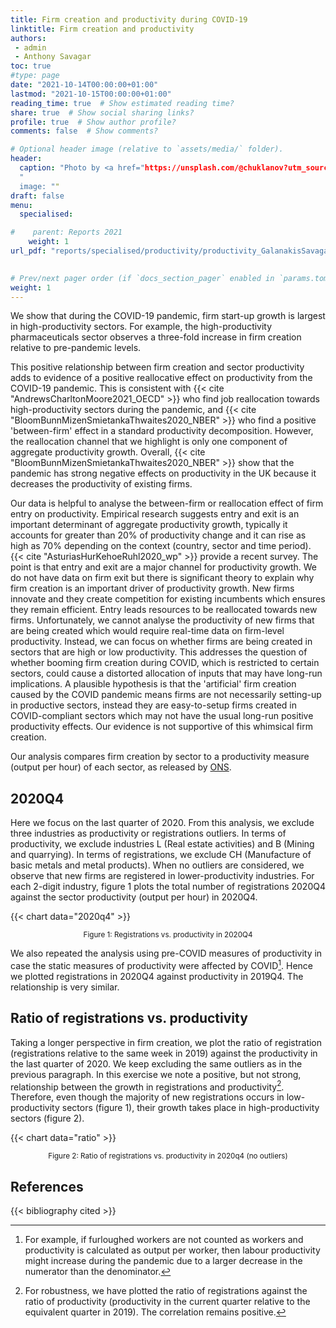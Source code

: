 ```yaml
---
title: Firm creation and productivity during COVID-19
linktitle: Firm creation and productivity
authors:
 - admin
 - Anthony Savagar
toc: true
#type: page
date: "2021-10-14T00:00:00+01:00"
lastmod: "2021-10-15T00:00:00+01:00"
reading_time: true  # Show estimated reading time?
share: true  # Show social sharing links?
profile: true  # Show author profile?
comments: false  # Show comments? 

# Optional header image (relative to `assets/media/` folder).
header:
  caption: "Photo by <a href="https://unsplash.com/@chuklanov?utm_source=unsplash&utm_medium=referral&utm_content=creditCopyText">Avel Chuklanov</a> on <a href="https://unsplash.com/s/photos/business-creation?utm_source=unsplash&utm_medium=referral&utm_content=creditCopyText">Unsplash</a>
  "
  image: ""
draft: false
menu:
  specialised:

#    parent: Reports 2021
    weight: 1
url_pdf: "reports/specialised/productivity/productivity_GalanakisSavagar2021.pdf"
  

# Prev/next pager order (if `docs_section_pager` enabled in `params.toml`)
weight: 1
---
```


We show that during the COVID-19 pandemic, firm start-up growth is largest in high-productivity sectors. For example, the high-productivity pharmaceuticals sector observes a three-fold increase in firm creation relative to pre-pandemic levels.

 

This positive relationship between firm creation and sector productivity adds to evidence of a positive reallocative effect on productivity from the COVID-19 pandemic. This is consistent with {{< cite "AndrewsCharltonMoore2021_OECD" >}} who find job reallocation towards high-productivity sectors during the pandemic, and {{< cite "BloomBunnMizenSmietankaThwaites2020_NBER" >}} who find a positive 'between-firm' effect in a standard productivity decomposition. However, the reallocation channel that we highlight is only one component of aggregate productivity growth. Overall, {{< cite "BloomBunnMizenSmietankaThwaites2020_NBER" >}} show that the pandemic has strong negative effects on productivity in the UK because it decreases the productivity of existing firms. 

 

Our data is helpful to analyse the between-firm or reallocation effect of firm entry on productivity. Empirical research suggests entry and exit is an important determinant of aggregate productivity growth, typically it accounts for greater than 20\% of productivity change and it can rise as high as 70% depending on the context (country, sector and time period). {{< cite "AsturiasHurKehoeRuhl2020_wp" >}} provide a recent survey. The point is that entry and exit are a major channel for productivity growth. We do not have data on firm exit but there is significant theory to explain why firm creation is an important driver of productivity growth. New firms innovate and they create competition for existing incumbents which ensures they remain efficient. Entry leads resources to be reallocated towards new firms. Unfortunately, we cannot analyse the productivity of new firms that are being created which would require real-time data on firm-level productivity. Instead, we can focus on whether firms are being created in sectors that are high or low productivity. This addresses the question of whether booming firm creation during COVID, which is restricted to certain sectors, could cause a distorted allocation of inputs that may have long-run implications. A plausible hypothesis is that the 'artificial' firm creation caused by the COVID pandemic means firms are not necessarily setting-up in productive sectors, instead they are easy-to-setup firms created in COVID-compliant sectors which may not have the usual long-run positive productivity effects. Our evidence is not supportive of this whimsical firm creation.

 

Our analysis compares firm creation by sector to a productivity measure (output per hour) of each sector, as released by [ONS](https://www.ons.gov.uk/economy/economicoutputandproductivity/productivitymeasures/datasets/flashproductivitybysection).



## 2020Q4

Here we focus on the last quarter of 2020. From this analysis, we exclude three industries as productivity or registrations outliers. In terms of productivity, we exclude industries L (Real estate activities) and B (Mining and quarrying). In terms of registrations, we exclude CH (Manufacture of basic metals and metal products). When no outliers are considered, we observe that new firms are registered in lower-productivity industries. For each 2-digit industry, figure 1 plots the total number of registrations 2020Q4 against the sector productivity (output per hour) in 2020Q4.


{{< chart data="2020q4" >}}
<center> <small>
<caption style="text-align:center">Figure 1: Registrations vs. productivity in 2020Q4 </caption> </small> </center>

We also repeated the analysis using pre-COVID measures of productivity in case the static measures of productivity were affected by COVID[^1]. Hence we plotted registrations in 2020Q4 against productivity in 2019Q4. The relationship is very similar.

[^1]: For example, if furloughed workers are not counted as workers and productivity is calculated as output per worker, then labour productivity might increase during the pandemic due to a larger decrease in the numerator than the denominator.


## Ratio of registrations vs. productivity

Taking a longer perspective in firm creation, we plot the ratio of registration (registrations relative to the same week in 2019) against the productivity in the last quarter of 2020. We keep excluding the same outliers as in the previous paragraph. In this exercise we note a positive, but not strong, relationship between the growth in registrations and productivity[^2]. Therefore, even though the majority of new registrations occurs in low-productivity sectors (figure 1), their growth takes place in high-productivity sectors (figure 2).

[^2]: For robustness, we have plotted the ratio of registrations against the ratio of productivity (productivity in the current quarter relative to the equivalent quarter in 2019). The correlation remains positive.

{{< chart data="ratio" >}}
<center> <small>
<caption style="text-align:center">Figure 2: Ratio of registrations vs. productivity in 2020q4 (no outliers) </caption> </small> </center>

## References
<!-- Markdown -->

{{< bibliography cited >}}
